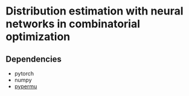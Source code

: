 # Distribution estimation with neural networks in combinatorial optimization

## Dependencies

* pytorch
* numpy
* [pypermu](https://github.com/mikelma/pypermu)
